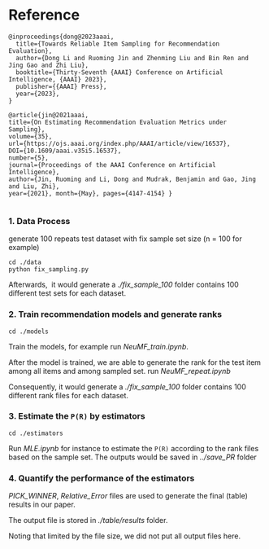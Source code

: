 

# Reference

```
@inproceedings{dong@2023aaai,
  title={Towards Reliable Item Sampling for Recommendation Evaluation},
  author={Dong Li and Ruoming Jin and Zhenming Liu and Bin Ren and Jing Gao and Zhi Liu},
  booktitle={Thirty-Seventh {AAAI} Conference on Artificial Intelligence, {AAAI} 2023},
  publisher={{AAAI} Press},
  year={2023},
}

@article{jin@2021aaai,
title={On Estimating Recommendation Evaluation Metrics under Sampling},
volume={35},
url={https://ojs.aaai.org/index.php/AAAI/article/view/16537},
DOI={10.1609/aaai.v35i5.16537},
number={5},
journal={Proceedings of the AAAI Conference on Artificial Intelligence},
author={Jin, Ruoming and Li, Dong and Mudrak, Benjamin and Gao, Jing and Liu, Zhi},
year={2021}, month={May}, pages={4147-4154} }


```

### 1. Data Process 

generate 100 repeats test dataset with fix sample set size (n = 100 for example)

```console
cd ./data
python fix_sampling.py
```

Afterwards,  it would generate a *./fix_sample_100* folder contains 100 different test sets for each dataset.

### 2. Train recommendation models and generate ranks

```
cd ./models
```

Train the models, for example run *NeuMF_train.ipynb*.

After the model is trained, we are able to generate the rank for the test item among all items and among sampled set. run *NeuMF_repeat.ipynb*

Consequently, it would generate a *./fix_sample_100* folder contains 100 different rank files for each dataset.

### 3. Estimate the `P(R)` by estimators

```condole
cd ./estimators
```

Run *MLE.ipynb* for instance to estimate the `P(R)` according to the rank files based on the sample set. The outputs would be saved in *../save_PR* folder

### 4. Quantify the performance of the estimators 

*PICK_WINNER*, *Relative_Error* files are used to generate the final (table) results in our paper. 

The output file is stored in *./table/results* folder. 

Noting that limited by the file size, we did not put all output files here. 

